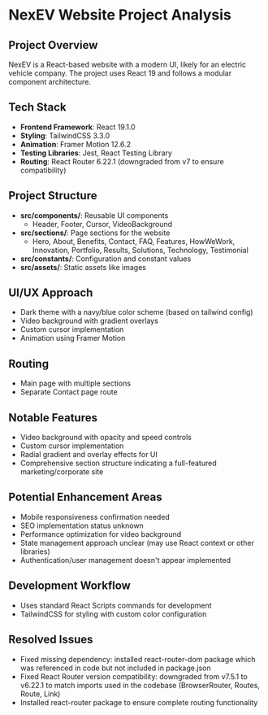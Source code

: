# NexEV Website Project Analysis

## Project Overview
NexEV is a React-based website with a modern UI, likely for an electric vehicle company. The project uses React 19 and follows a modular component architecture.

## Tech Stack
- **Frontend Framework**: React 19.1.0
- **Styling**: TailwindCSS 3.3.0
- **Animation**: Framer Motion 12.6.2
- **Testing Libraries**: Jest, React Testing Library
- **Routing**: React Router 6.22.1 (downgraded from v7 to ensure compatibility)

## Project Structure
- **src/components/**: Reusable UI components
  - Header, Footer, Cursor, VideoBackground
- **src/sections/**: Page sections for the website
  - Hero, About, Benefits, Contact, FAQ, Features, HowWeWork, Innovation, Portfolio, Results, Solutions, Technology, Testimonial
- **src/constants/**: Configuration and constant values
- **src/assets/**: Static assets like images

## UI/UX Approach
- Dark theme with a navy/blue color scheme (based on tailwind config)
- Video background with gradient overlays
- Custom cursor implementation
- Animation using Framer Motion

## Routing
- Main page with multiple sections
- Separate Contact page route

## Notable Features
- Video background with opacity and speed controls
- Custom cursor implementation
- Radial gradient and overlay effects for UI
- Comprehensive section structure indicating a full-featured marketing/corporate site

## Potential Enhancement Areas
- Mobile responsiveness confirmation needed
- SEO implementation status unknown
- Performance optimization for video background
- State management approach unclear (may use React context or other libraries)
- Authentication/user management doesn't appear implemented

## Development Workflow
- Uses standard React Scripts commands for development
- TailwindCSS for styling with custom color configuration 

## Resolved Issues
- Fixed missing dependency: installed react-router-dom package which was referenced in code but not included in package.json
- Fixed React Router version compatibility: downgraded from v7.5.1 to v6.22.1 to match imports used in the codebase (BrowserRouter, Routes, Route, Link)
- Installed react-router package to ensure complete routing functionality 